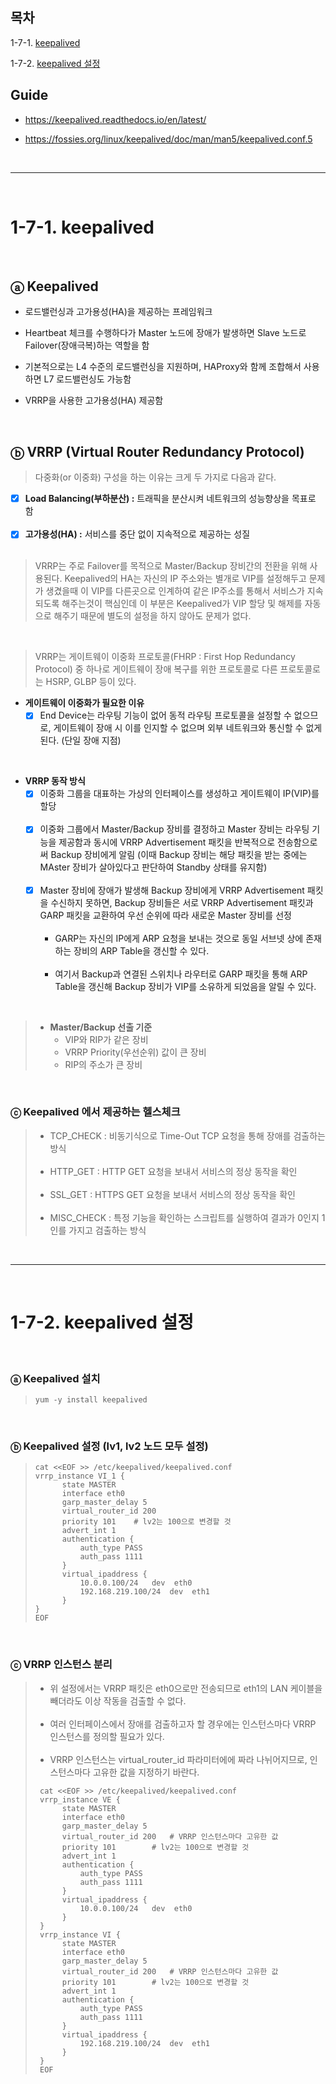 ## 목차

1-7-1. [keepalived](#1-7-1-keepalived)

1-7-2. [keepalived 설정](#1-7-2-keepalived-설정)

## Guide

+ https://keepalived.readthedocs.io/en/latest/

+ https://fossies.org/linux/keepalived/doc/man/man5/keepalived.conf.5

<br>

---

<br>

# 1-7-1. keepalived

<br>

## ⓐ Keepalived

+ 로드밸런싱과 고가용성(HA)을 제공하는 프레임워크

+ Heartbeat 체크를 수행하다가 Master 노드에 장애가 발생하면 Slave 노드로 Failover(장애극복)하는 역할을 함

+ 기본적으로는 L4 수준의 로드밸런싱을 지원하며, HAProxy와 함께 조합해서 사용하면 L7 로드밸런싱도 가능함

+ VRRP을 사용한 고가용성(HA) 제공함

<br>

## ⓑ VRRP (Virtual Router Redundancy Protocol)

> 다중화(or 이중화) 구성을 하는 이유는 크게 두 가지로 다음과 같다.

- [x] **Load Balancing(부하분산) :** 트래픽을 분산시켜 네트워크의 성능향상을 목표로 함 <br><br>
- [x] **고가용성(HA) :** 서비스를 중단 없이 지속적으로 제공하는 성질 <br><br>

> VRRP는 주로 Failover를 목적으로 Master/Backup 장비간의 전환을 위해 사용된다. Keepalived의 HA는 자신의 IP 주소와는 별개로 VIP를 설정해두고 문제가 생겼을때 이 VIP를 다른곳으로 인계하여 같은 IP주소를 통해서 서비스가 지속되도록 해주는것이 핵심인데 이 부분은 Keepalived가 VIP 할당 및 해제를 자동으로 해주기 때문에 별도의 설정을 하지 않아도 문제가 없다.

<br>

> VRRP는 게이트웨이 이중화 프로토콜(FHRP : First Hop Redundancy Protocol) 중 하나로 게이트웨이 장애 복구를 위한 프로토콜로 다른 프로토콜로는 HSRP, GLBP 등이 있다.
+ **게이트웨이 이중화가 필요한 이유** <br>
    - [x] End Device는 라우팅 기능이 없어 동적 라우팅 프로토콜을 설정할 수 없으므로, 게이트웨이 장애 시 이를 인지할 수 없으며 외부 네트워크와 통신할 수 없게 된다. (단일 장애 지점)

<br>

+ **VRRP 동작 방식** <br>
    - [x] 이중화 그룹을 대표하는 가상의 인터페이스를 생성하고 게이트웨이 IP(VIP)를 할당 <br><br>
    - [x] 이중화 그룹에서 Master/Backup 장비를 결정하고 Master 장비는 라우팅 기능을 제공함과 동시에 VRRP Advertisement 패킷을 반복적으로 전송함으로써 Backup 장비에게 알림 (이때 Backup 장비는 해당 패킷을 받는 중에는 MAster 장비가 살아있다고 판단하여 Standby 상태를 유지함) <br><br>
    - [x] Master 장비에 장애가 발생해 Backup 장비에게 VRRP Advertisement 패킷을 수신하지 못하면, Backup 장비들은 서로 VRRP Advertisement 패킷과 GARP 패킷을 교환하여 우선 순위에 따라 새로운 Master 장비를 선정 <br><br>
       - GARP는 자신의 IP에게 ARP 요청을 보내는 것으로 동일 서브넷 상에 존재하는 장비의 ARP Table을 갱신할 수 있다. <br><br>
       - 여기서 Backup과 연결된 스위치나 라우터로 GARP 패킷을 통해 ARP Table을 갱신해 Backup 장비가 VIP를 소유하게 되었음을 알릴 수 있다.

<br>

> + **Master/Backup 선출 기준** 
>   - VIP와 RIP가 같은 장비
>   - VRRP Priority(우선순위) 값이 큰 장비
>   - RIP의 주소가 큰 장비

<br>

### ⓒ Keepalived 에서 제공하는 헬스체크

> + TCP_CHECK : 비동기식으로 Time-Out TCP 요청을 통해 장애를 검출하는 방식 <br><br>
> + HTTP_GET : HTTP GET 요청을 보내서 서비스의 정상 동작을 확인 <br><br>
> + SSL_GET : HTTPS GET 요청을 보내서 서비스의 정상 동작을 확인 <br><br>
> + MISC_CHECK : 특정 기능을 확인하는 스크립트를 실행하여 결과가 0인지 1인를 가지고 검출하는 방식

<br>

---

<br>

# 1-7-2. keepalived 설정

<br>

### ⓐ Keepalived 설치

> ```
> yum -y install keepalived
> ```

<br>

### ⓑ Keepalived 설정 (lv1, lv2 노드 모두 설정)

> ```
> cat <<EOF >> /etc/keepalived/keepalived.conf
> vrrp_instance VI_1 {
>	    state MASTER
>	    interface eth0
>	    garp_master_delay 5
>	    virtual_router_id 200
>	    priority 101	# lv2는 100으로 변경할 것
>	    advert_int 1
>	    authentication {
>	        auth_type PASS
>	        auth_pass 1111
>	    }
>	    virtual_ipaddress {
>	        10.0.0.100/24	dev  eth0
>	        192.168.219.100/24	dev  eth1
>	    }
> }
> EOF
> ```

<br>

### ⓒ VRRP 인스턴스 분리

> + 위 설정에서는 VRRP 패킷은 eth0으로만 전송되므로 eth1의 LAN 케이블을 빼더라도 이상 작동을 검출할 수 없다. <br><br>
> + 여러 인터페이스에서 장애를 검출하고자 할 경우에는 인스턴스마다 VRRP 인스턴스를 정의할 필요가 있다. <br><br>
> + VRRP 인스턴스는 virtual_router_id 파라미터에에 짜라 나뉘어지므로, 인스턴스마다 고유한 값을 지정하기 바란다. 
> ```
>  cat <<EOF >> /etc/keepalived/keepalived.conf
>  vrrp_instance VE {
>	    state MASTER
>	    interface eth0
>	    garp_master_delay 5
>	    virtual_router_id 200	# VRRP 인스턴스마다 고유한 값
>	    priority 101		# lv2는 100으로 변경할 것
>	    advert_int 1
>	    authentication {
>	        auth_type PASS
>	        auth_pass 1111
>	    }
>	    virtual_ipaddress {
>	        10.0.0.100/24	dev  eth0
>	    }
>  }
>  vrrp_instance VI {
>	    state MASTER
>	    interface eth0
>	    garp_master_delay 5
>	    virtual_router_id 200	# VRRP 인스턴스마다 고유한 값
>	    priority 101		# lv2는 100으로 변경할 것
>	    advert_int 1
>	    authentication {
>	        auth_type PASS
>	        auth_pass 1111
>	    }
>	    virtual_ipaddress {
>	        192.168.219.100/24	dev  eth1
>	    }
>  }
>  EOF
> ```